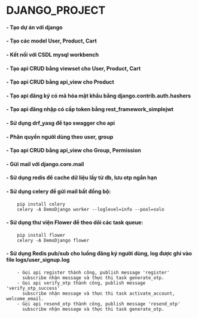 # DJANGO_PROJECT
#### - Tạo dự án với django
#### - Tạo các model User, Product, Cart
#### - Kết nối với CSDL mysql workbench
#### - Tạo api CRUD bằng viewset cho User, Product, Cart
#### - Tạo api CRUD bằng api_view cho Product
#### - Tạo api đăng ký có mã hóa mật khẩu bằng django.contrib.auth.hashers
#### - Tạo api đăng nhập có cấp token bằng rest_framework_simplejwt
#### - Sử dụng drf_yasg để tạo swagger cho api
#### - Phân quyền người dùng theo user, group
#### - Tạo api CRUD bằng api_view cho Group, Permission
#### - Gửi mail với django.core.mail
#### - Sử dụng redis để cache dữ liệu lấy từ db, lưu otp ngắn hạn
#### - Sử dụng celery để gửi mail bất đồng bộ:
        pip install celery
        celery -A DemoDjango worker --loglevel=info --pool=solo
#### - Sử dụng thư viện Flower để theo dõi các task queue: 
        pip install flower
        celery -A DemoDjango flower
#### - Sử dụng Redis pub/sub cho luồng đăng ký người dùng, log được ghi vào file logs/user_signup.log
        - Gọi api register thành công, publish message 'register'
          subscribe nhận message và thực thi task generate_otp.
        - Gọi api verify_otp thành công, publish message 'verify_otp_success'
          subscribe nhận message và thực thi task activate_account, welcome_email.
        - Gọi api resend_otp thành công, publish message 'resend_otp'
          subscribe nhận message và thực thi task generate_otp.